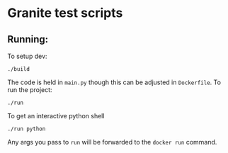 # Granite test scripts

## Running:

To setup dev:

`./build`

The code is held in `main.py` though this can be adjusted in `Dockerfile`.  To run the project:

`./run`

To get an interactive python shell

`./run python`

Any args you pass to `run` will be forwarded to the `docker run` command.

